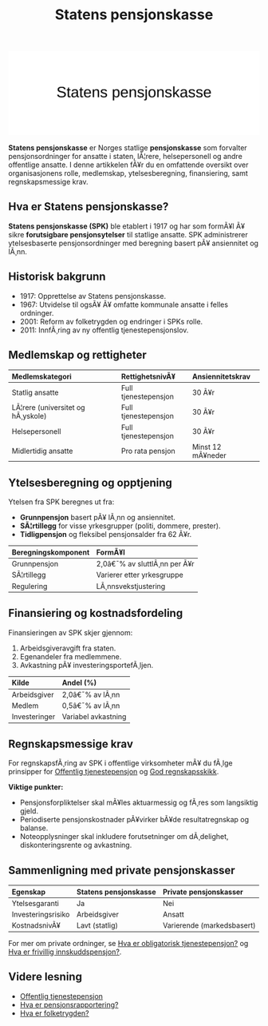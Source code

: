 ﻿---
title: "Statens pensjonskasse"
meta_title: "Statens pensjonskasse"
meta_description: '![Statens pensjonskasse](statens-pensjonskasse-image.svg)'
slug: statens-pensjonskasse
type: blog
layout: pages/single
---

![Statens pensjonskasse](statens-pensjonskasse-image.svg)

**Statens pensjonskasse** er Norges statlige **pensjonskasse** som forvalter pensjonsordninger for ansatte i staten, lÃ¦rere, helsepersonell og andre offentlige ansatte. I denne artikkelen fÃ¥r du en omfattende oversikt over organisasjonens rolle, medlemskap, ytelsesberegning, finansiering, samt regnskapsmessige krav.

## Hva er Statens pensjonskasse?

**Statens pensjonskasse (SPK)** ble etablert i 1917 og har som formÃ¥l Ã¥ sikre **forutsigbare pensjonsytelser** til statlige ansatte. SPK administrerer ytelsesbaserte pensjonsordninger med beregning basert pÃ¥ ansiennitet og lÃ¸nn.

## Historisk bakgrunn

* 1917: Opprettelse av Statens pensjonskasse.
* 1967: Utvidelse til ogsÃ¥ Ã¥ omfatte kommunale ansatte i felles ordninger.
* 2001: Reform av folketrygden og endringer i SPKs rolle.
* 2011: InnfÃ¸ring av ny offentlig tjenestepensjonslov.

## Medlemskap og rettigheter

| Medlemskategori                     | RettighetsnivÃ¥           | Ansiennitetskrav   |
|:------------------------------------|:-------------------------|:-------------------|
| Statlig ansatte                     | Full tjenestepensjon     | 30 Ã¥r              |
| LÃ¦rere (universitet og hÃ¸yskole)    | Full tjenestepensjon     | 30 Ã¥r              |
| Helsepersonell                      | Full tjenestepensjon     | 30 Ã¥r              |
| Midlertidig ansatte                 | Pro rata pensjon         | Minst 12 mÃ¥neder   |

## Ytelsesberegning og opptjening

Ytelsen fra SPK beregnes ut fra:

* **Grunnpensjon** basert pÃ¥ lÃ¸nn og ansiennitet.
* **SÃ¦rtillegg** for visse yrkesgrupper (politi, dommere, prester).
* **Tidligpensjon** og fleksibel pensjonsalder fra 62 Ã¥r.

| Beregningskomponent       | FormÃ¥l                    |
|:--------------------------|:--------------------------|
| Grunnpensjon              | 2,0â€¯% av sluttlÃ¸nn per Ã¥r  |
| SÃ¦rtillegg                | Varierer etter yrkesgruppe |
| Regulering                | LÃ¸nnsvekstjustering       |

## Finansiering og kostnadsfordeling

Finansieringen av SPK skjer gjennom:

1. Arbeidsgiveravgift fra staten.
2. Egenandeler fra medlemmene.
3. Avkastning pÃ¥ investeringsportefÃ¸ljen.

| Kilde           | Andel (%)              |
|:----------------|:-----------------------|
| Arbeidsgiver    | 2,0â€¯% av lÃ¸nn          |
| Medlem          | 0,5â€¯% av lÃ¸nn          |
| Investeringer   | Variabel avkastning    |

## Regnskapsmessige krav

For regnskapsfÃ¸ring av SPK i offentlige virksomheter mÃ¥ du fÃ¸lge prinsipper for [Offentlig tjenestepensjon](/blogs/regnskap/offentlig-tjenestepensjon "Offentlig tjenestepensjon: Guide til Offentlige Pensjonsordninger og RegnskapsfÃ¸ring") og [God regnskapsskikk](/blogs/regnskap/god-regnskapsskikk "God regnskapsskikk: Prinsipper og Retningslinjer").

**Viktige punkter:**

* Pensjonsforpliktelser skal mÃ¥les aktuarmessig og fÃ¸res som langsiktig gjeld.
* Periodiserte pensjonskostnader pÃ¥virker bÃ¥de resultatregnskap og balanse.
* Noteopplysninger skal inkludere forutsetninger om dÃ¸delighet, diskonteringsrente og avkastning.

## Sammenligning med private pensjonskasser

| Egenskap                  | Statens pensjonskasse      | Private pensjonskasser     |
|:--------------------------|:---------------------------|:---------------------------|
| Ytelsesgaranti            | Ja                          | Nei                        |
| Investeringsrisiko        | Arbeidsgiver                | Ansatt                     |
| KostnadsnivÃ¥              | Lavt (statlig)              | Varierende (markedsbasert) |

For mer om private ordninger, se [Hva er obligatorisk tjenestepensjon?](/blogs/regnskap/obligatorisk-tjenestepensjon "Obligatorisk tjenestepensjon") og [Hva er frivillig innskuddspensjon?](/blogs/regnskap/frivillig-innskuddspensjon "Frivillig innskuddspensjon").

## Videre lesning

* [Offentlig tjenestepensjon](/blogs/regnskap/offentlig-tjenestepensjon "Offentlig tjenestepensjon: Guide til Offentlige Pensjonsordninger og RegnskapsfÃ¸ring")
* [Hva er pensjonsrapportering?](/blogs/regnskap/hva-er-pensjonsrapportering "Hva er pensjonsrapportering? Komplett guide")
* [Hva er folketrygden?](/blogs/regnskap/hva-er-folketrygden "Hva er Folketrygden? Komplett Guide til Norges Offentlige Pensjonssystem")
